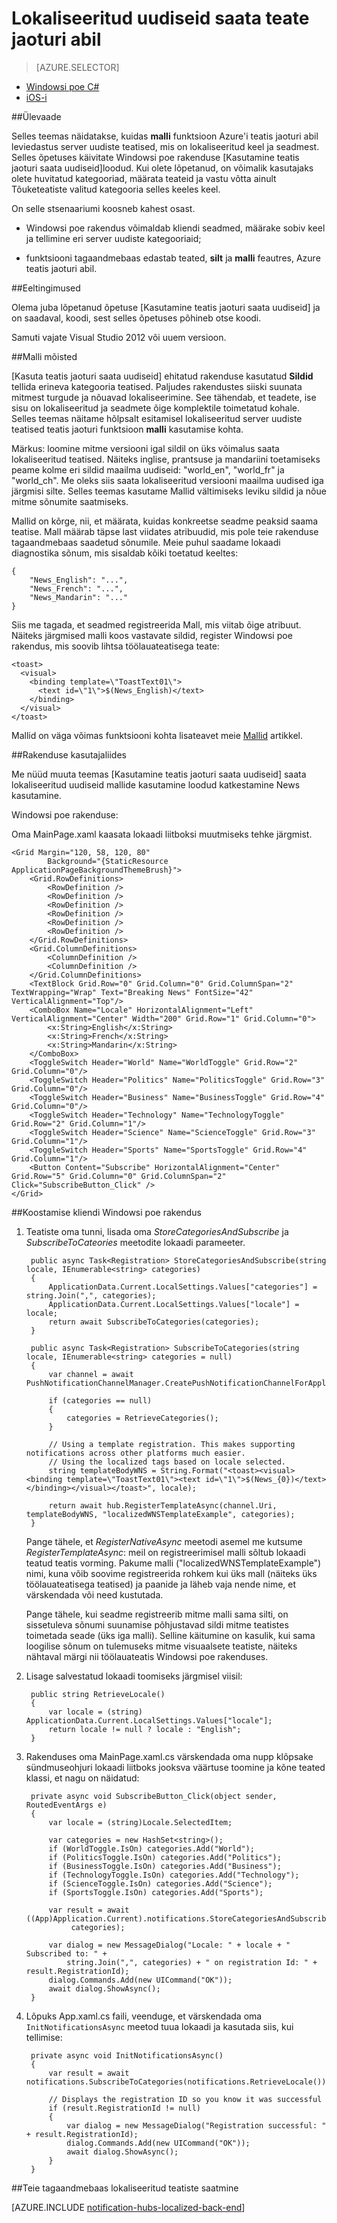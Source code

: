 <properties
    pageTitle="Teatis jaoturi lokaliseeritud server uudiste õpetus"
    description="Saate teada, kuidas Azure'i teatis jaoturi abil saate saata lokaliseeritud server uudiste teatised."
    services="notification-hubs"
    documentationCenter="windows"
    authors="ysxu"
    manager="erikre"
    editor=""/>

<tags
    ms.service="notification-hubs"
    ms.workload="mobile"
    ms.tgt_pltfrm="mobile-windows"
    ms.devlang="dotnet"
    ms.topic="article"
    ms.date="06/29/2016" 
    ms.author="yuaxu"/>

# <a name="use-notification-hubs-to-send-localized-breaking-news"></a>Lokaliseeritud uudiseid saata teate jaoturi abil

> [AZURE.SELECTOR]
- [Windowsi poe C#](notification-hubs-windows-store-dotnet-xplat-localized-wns-push-notification.md)
- [iOS-i](notification-hubs-ios-xplat-localized-apns-push-notification.md)

##<a name="overview"></a>Ülevaade

Selles teemas näidatakse, kuidas **malli** funktsioon Azure'i teatis jaoturi abil leviedastus server uudiste teatised, mis on lokaliseeritud keel ja seadmest. Selles õpetuses käivitate Windowsi poe rakenduse [Kasutamine teatis jaoturi saata uudiseid]loodud. Kui olete lõpetanud, on võimalik kasutajaks olete huvitatud kategooriad, määrata teateid ja vastu võtta ainult Tõuketeatiste valitud kategooria selles keeles keel.


On selle stsenaariumi koosneb kahest osast.

- Windowsi poe rakendus võimaldab kliendi seadmed, määrake sobiv keel ja tellimine eri server uudiste kategooriaid;

- funktsiooni tagaandmebaas edastab teated, **silt** ja **malli** feautres, Azure teatis jaoturi abil.



##<a name="prerequisites"></a>Eeltingimused

Olema juba lõpetanud õpetuse [Kasutamine teatis jaoturi saata uudiseid] ja on saadaval, koodi, sest selles õpetuses põhineb otse koodi.

Samuti vajate Visual Studio 2012 või uuem versioon.


##<a name="template-concepts"></a>Malli mõisted

[Kasuta teatis jaoturi saata uudiseid] ehitatud rakenduse kasutatud **Sildid** tellida erineva kategooria teatised.
Paljudes rakendustes siiski suunata mitmest turgude ja nõuavad lokaliseerimine. See tähendab, et teadete, ise sisu on lokaliseeritud ja seadmete õige komplektile toimetatud kohale.
Selles teemas näitame hõlpsalt esitamisel lokaliseeritud server uudiste teatised teatis jaoturi funktsioon **malli** kasutamise kohta.

Märkus: loomine mitme versiooni igal sildil on üks võimalus saata lokaliseeritud teatised. Näiteks inglise, prantsuse ja mandariini toetamiseks peame kolme eri sildid maailma uudiseid: "world_en", "world_fr" ja "world_ch". Me oleks siis saata lokaliseeritud versiooni maailma uudised iga järgmisi silte. Selles teemas kasutame Mallid vältimiseks leviku sildid ja nõue mitme sõnumite saatmiseks.

Mallid on kõrge, nii, et määrata, kuidas konkreetse seadme peaksid saama teatise. Mall määrab täpse last viidates atribuudid, mis pole teie rakenduse tagaandmebaas saadetud sõnumile. Meie puhul saadame lokaadi diagnostika sõnum, mis sisaldab kõiki toetatud keeltes:

    {
        "News_English": "...",
        "News_French": "...",
        "News_Mandarin": "..."
    }

Siis me tagada, et seadmed registreerida Mall, mis viitab õige atribuut. Näiteks järgmised malli koos vastavate sildid, register Windowsi poe rakendus, mis soovib lihtsa töölauateatisega teate:

    <toast>
      <visual>
        <binding template=\"ToastText01\">
          <text id=\"1\">$(News_English)</text>
        </binding>
      </visual>
    </toast>



Mallid on väga võimas funktsiooni kohta lisateavet meie [Mallid](notification-hubs-templates-cross-platform-push-messages.md) artikkel. 


##<a name="the-app-user-interface"></a>Rakenduse kasutajaliides

Me nüüd muuta teemas [Kasutamine teatis jaoturi saata uudiseid] saata lokaliseeritud uudiseid mallide kasutamine loodud katkestamine News kasutamine.

Windowsi poe rakenduse:

Oma MainPage.xaml kaasata lokaadi liitboksi muutmiseks tehke järgmist.

    <Grid Margin="120, 58, 120, 80"  
            Background="{StaticResource ApplicationPageBackgroundThemeBrush}">
        <Grid.RowDefinitions>
            <RowDefinition />
            <RowDefinition />
            <RowDefinition />
            <RowDefinition />
            <RowDefinition />
            <RowDefinition />
        </Grid.RowDefinitions>
        <Grid.ColumnDefinitions>
            <ColumnDefinition />
            <ColumnDefinition />
        </Grid.ColumnDefinitions>
        <TextBlock Grid.Row="0" Grid.Column="0" Grid.ColumnSpan="2"  TextWrapping="Wrap" Text="Breaking News" FontSize="42" VerticalAlignment="Top"/>
        <ComboBox Name="Locale" HorizontalAlignment="Left" VerticalAlignment="Center" Width="200" Grid.Row="1" Grid.Column="0">
            <x:String>English</x:String>
            <x:String>French</x:String>
            <x:String>Mandarin</x:String>
        </ComboBox>
        <ToggleSwitch Header="World" Name="WorldToggle" Grid.Row="2" Grid.Column="0"/>
        <ToggleSwitch Header="Politics" Name="PoliticsToggle" Grid.Row="3" Grid.Column="0"/>
        <ToggleSwitch Header="Business" Name="BusinessToggle" Grid.Row="4" Grid.Column="0"/>
        <ToggleSwitch Header="Technology" Name="TechnologyToggle" Grid.Row="2" Grid.Column="1"/>
        <ToggleSwitch Header="Science" Name="ScienceToggle" Grid.Row="3" Grid.Column="1"/>
        <ToggleSwitch Header="Sports" Name="SportsToggle" Grid.Row="4" Grid.Column="1"/>
        <Button Content="Subscribe" HorizontalAlignment="Center" Grid.Row="5" Grid.Column="0" Grid.ColumnSpan="2" Click="SubscribeButton_Click" />
    </Grid>

##<a name="building-the-windows-store-client-app"></a>Koostamise kliendi Windowsi poe rakendus

1. Teatiste oma tunni, lisada oma *StoreCategoriesAndSubscribe* ja *SubscribeToCateories* meetodite lokaadi parameeter.

        public async Task<Registration> StoreCategoriesAndSubscribe(string locale, IEnumerable<string> categories)
        {
            ApplicationData.Current.LocalSettings.Values["categories"] = string.Join(",", categories);
            ApplicationData.Current.LocalSettings.Values["locale"] = locale;
            return await SubscribeToCategories(categories);
        }

        public async Task<Registration> SubscribeToCategories(string locale, IEnumerable<string> categories = null)
        {
            var channel = await PushNotificationChannelManager.CreatePushNotificationChannelForApplicationAsync();

            if (categories == null)
            {
                categories = RetrieveCategories();
            }

            // Using a template registration. This makes supporting notifications across other platforms much easier.
            // Using the localized tags based on locale selected.
            string templateBodyWNS = String.Format("<toast><visual><binding template=\"ToastText01\"><text id=\"1\">$(News_{0})</text></binding></visual></toast>", locale);

            return await hub.RegisterTemplateAsync(channel.Uri, templateBodyWNS, "localizedWNSTemplateExample", categories);
        }

    Pange tähele, et *RegisterNativeAsync* meetodi asemel me kutsume *RegisterTemplateAsync*: meil on registreerimisel malli sõltub lokaadi teatud teatis vorming. Pakume malli ("localizedWNSTemplateExample") nimi, kuna võib soovime registreerida rohkem kui üks mall (näiteks üks töölauateatisega teatised) ja paanide ja läheb vaja nende nime, et värskendada või need kustutada.

    Pange tähele, kui seadme registreerib mitme malli sama silti, on sissetuleva sõnumi suunamise põhjustavad sildi mitme teatistes toimetada seade (üks iga malli). Selline käitumine on kasulik, kui sama loogilise sõnum on tulemuseks mitme visuaalsete teatiste, näiteks nähtaval märgi nii töölauateatis Windowsi poe rakenduses.

2. Lisage salvestatud lokaadi toomiseks järgmisel viisil:

        public string RetrieveLocale()
        {
            var locale = (string) ApplicationData.Current.LocalSettings.Values["locale"];
            return locale != null ? locale : "English";
        }

3. Rakenduses oma MainPage.xaml.cs värskendada oma nupp klõpsake sündmuseohjuri lokaadi liitboks jooksva väärtuse toomine ja kõne teated klassi, et nagu on näidatud:

        private async void SubscribeButton_Click(object sender, RoutedEventArgs e)
        {
            var locale = (string)Locale.SelectedItem;

            var categories = new HashSet<string>();
            if (WorldToggle.IsOn) categories.Add("World");
            if (PoliticsToggle.IsOn) categories.Add("Politics");
            if (BusinessToggle.IsOn) categories.Add("Business");
            if (TechnologyToggle.IsOn) categories.Add("Technology");
            if (ScienceToggle.IsOn) categories.Add("Science");
            if (SportsToggle.IsOn) categories.Add("Sports");

            var result = await ((App)Application.Current).notifications.StoreCategoriesAndSubscribe(locale,
                 categories);

            var dialog = new MessageDialog("Locale: " + locale + " Subscribed to: " + 
                string.Join(",", categories) + " on registration Id: " + result.RegistrationId);
            dialog.Commands.Add(new UICommand("OK"));
            await dialog.ShowAsync();
        }


4. Lõpuks App.xaml.cs faili, veenduge, et värskendada oma `InitNotificationsAsync` meetod tuua lokaadi ja kasutada siis, kui tellimise:

        private async void InitNotificationsAsync()
        {
            var result = await notifications.SubscribeToCategories(notifications.RetrieveLocale());

            // Displays the registration ID so you know it was successful
            if (result.RegistrationId != null)
            {
                var dialog = new MessageDialog("Registration successful: " + result.RegistrationId);
                dialog.Commands.Add(new UICommand("OK"));
                await dialog.ShowAsync();
            }
        }


##<a name="send-localized-notifications-from-your-back-end"></a>Teie tagaandmebaas lokaliseeritud teatiste saatmine

[AZURE.INCLUDE [notification-hubs-localized-back-end](../../includes/notification-hubs-localized-back-end.md)]






<!-- Anchors. -->
[Template concepts]: #concepts
[The app user interface]: #ui
[Building the Windows Store client app]: #building-client
[Send notifications from your back-end]: #send
[Next Steps]:#next-steps

<!-- Images. -->

<!-- URLs. -->
[Mobile Service]: /develop/mobile/tutorials/get-started
[Notify users with Notification Hubs: ASP.NET]: /manage/services/notification-hubs/notify-users-aspnet
[Notify users with Notification Hubs: Mobile Services]: /manage/services/notification-hubs/notify-users
[Uudiseid saata teate jaoturi abil]: /manage/services/notification-hubs/breaking-news-dotnet

[Submit an app page]: http://go.microsoft.com/fwlink/p/?LinkID=266582
[My Applications]: http://go.microsoft.com/fwlink/p/?LinkId=262039
[Live SDK for Windows]: http://go.microsoft.com/fwlink/p/?LinkId=262253
[Get started with Mobile Services]: /develop/mobile/tutorials/get-started/#create-new-service
[Get started with data]: /develop/mobile/tutorials/get-started-with-data-dotnet
[Get started with authentication]: /develop/mobile/tutorials/get-started-with-users-dotnet
[Get started with push notifications]: /develop/mobile/tutorials/get-started-with-push-dotnet
[Push notifications to app users]: /develop/mobile/tutorials/push-notifications-to-app-users-dotnet
[Authorize users with scripts]: /develop/mobile/tutorials/authorize-users-in-scripts-dotnet
[JavaScript and HTML]: /develop/mobile/tutorials/get-started-with-push-js

[wns object]: http://go.microsoft.com/fwlink/p/?LinkId=260591
[Notification Hubs Guidance]: http://msdn.microsoft.com/library/jj927170.aspx
[Notification Hubs How-To for iOS]: http://msdn.microsoft.com/library/jj927168.aspx
[Notification Hubs How-To for Windows Store]: http://msdn.microsoft.com/library/jj927172.aspx
